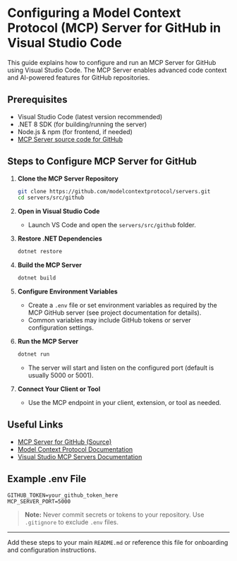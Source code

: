# Configuring a Model Context Protocol (MCP) Server for GitHub in Visual Studio Code

This guide explains how to configure and run an MCP Server for GitHub using Visual Studio Code. The MCP Server enables advanced code context and AI-powered features for GitHub repositories.

## Prerequisites
- Visual Studio Code (latest version recommended)
- .NET 8 SDK (for building/running the server)
- Node.js & npm (for frontend, if needed)
- [MCP Server source code for GitHub](https://github.com/modelcontextprotocol/servers/tree/main/src/github)

## Steps to Configure MCP Server for GitHub

1. **Clone the MCP Server Repository**
   ```sh
   git clone https://github.com/modelcontextprotocol/servers.git
   cd servers/src/github
   ```

2. **Open in Visual Studio Code**
   - Launch VS Code and open the `servers/src/github` folder.

3. **Restore .NET Dependencies**
   ```sh
   dotnet restore
   ```

4. **Build the MCP Server**
   ```sh
   dotnet build
   ```

5. **Configure Environment Variables**
   - Create a `.env` file or set environment variables as required by the MCP GitHub server (see project documentation for details).
   - Common variables may include GitHub tokens or server configuration settings.

6. **Run the MCP Server**
   ```sh
   dotnet run
   ```
   - The server will start and listen on the configured port (default is usually 5000 or 5001).

7. **Connect Your Client or Tool**
   - Use the MCP endpoint in your client, extension, or tool as needed.

## Useful Links
- [MCP Server for GitHub (Source)](https://github.com/modelcontextprotocol/servers/tree/main/src/github)
- [Model Context Protocol Documentation](https://github.com/modelcontextprotocol/servers)
- [Visual Studio MCP Servers Documentation](https://learn.microsoft.com/en-us/visualstudio/ide/mcp-servers?view=vs-2022)

## Example .env File
```
GITHUB_TOKEN=your_github_token_here
MCP_SERVER_PORT=5000
```

> **Note:** Never commit secrets or tokens to your repository. Use `.gitignore` to exclude `.env` files.

---

Add these steps to your main `README.md` or reference this file for onboarding and configuration instructions.
